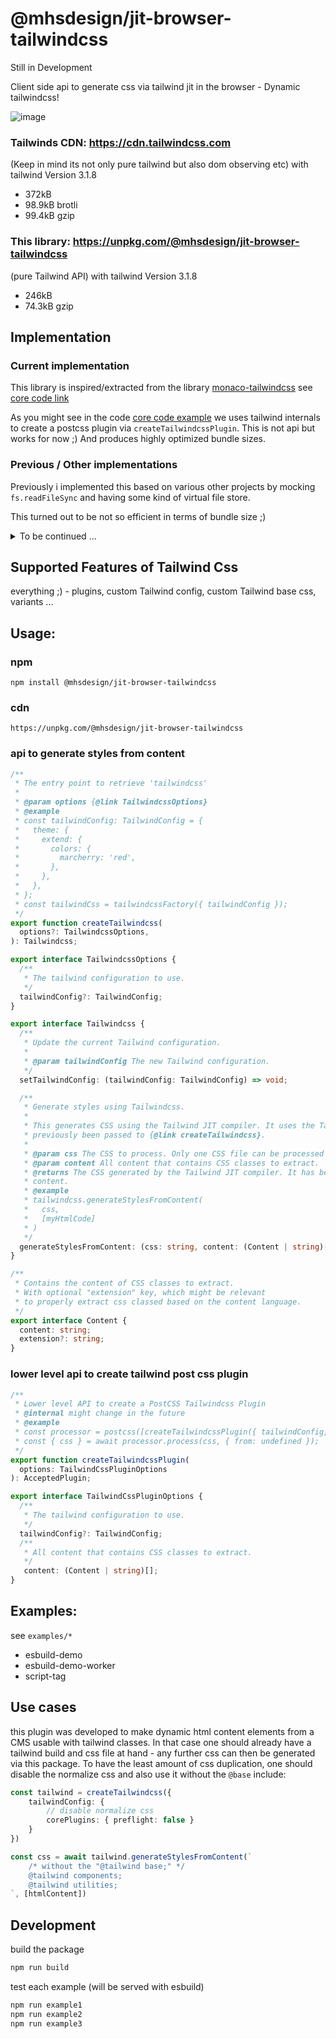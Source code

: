 # @mhsdesign/jit-browser-tailwindcss
Still in Development

Client side api to generate css via tailwind jit in the browser - Dynamic tailwindcss!

![image](https://user-images.githubusercontent.com/85400359/157231070-2de5d2ad-c852-40db-92dd-09d7171990bb.png)

### Tailwinds CDN: https://cdn.tailwindcss.com
(Keep in mind its not only pure tailwind but also dom observing etc)
with tailwind Version 3.1.8
- 372kB
- 98.9kB brotli
- 99.4kB gzip

### This library: https://unpkg.com/@mhsdesign/jit-browser-tailwindcss
(pure Tailwind API)
with tailwind Version 3.1.8
- 246kB
- 74.3kB gzip

## Implementation

### Current  implementation

This library is inspired/extracted from the library [monaco-tailwindcss](https://github.com/remcohaszing/monaco-tailwindcss)
see [core code link](https://github.com/remcohaszing/monaco-tailwindcss/blob/main/src/tailwindcss.worker.ts#L176)

As you might see in the code [core code example](https://github.com/mhsdesign/jit-browser-tailwindcss/blob/d3b726e7122ff1d296ae50db17030a1962be36c8/src/index.ts#L17-L34) we uses tailwind internals to create a postcss plugin via `createTailwindcssPlugin`. This is not api but works for now ;) And produces highly optimized bundle sizes.

### Previous / Other implementations

Previously i implemented this based on various other projects by mocking `fs.readFileSync` and having some kind of virtual file store.

This turned out to be not so efficient in terms of bundle size ;)

<details>
<summary>To be continued ...</summary>

Also mocking `fs.readFileSync` had to be done in some postcss source files and this required the whole postcss package to be prebundled. If the developer wants to use post css too it would result postcss being in the bundle twice.

See packages which are implemented like this:

- [@mhsdesign/jit-browser-tailwindcss:@legacy](https://github.com/mhsdesign/jit-browser-tailwindcss/tree/legacy) 501kB (resource) - [core code link](https://github.com/mhsdesign/jit-browser-tailwindcss/blob/3604924a3d2245b64ee359edc5f19b7106943a2a/src/jitBrowserTailwindcss.js#L23-L27)

- [beyondcode/tailwindcss-jit-cdn](https://github.com/beyondcode/tailwindcss-jit-cdn) 778kB (resource) - [core code link](https://github.com/beyondcode/tailwindcss-jit-cdn/blob/main/src/observer.js#L40-L52)

- [tailwindlabs/play.tailwindcss.com](https://github.com/tailwindlabs/play.tailwindcss.com/) - [core code link](https://github.com/tailwindlabs/play.tailwindcss.com/blob/01c39f107a7c514b4a84ec1385926748ae5a0ef0/src/workers/processCss.js#L238-L249)

The advantage here being that it uses the official API and doesnt rely much on internals.

</details>

## Supported Features of Tailwind Css
everything ;) - plugins, custom Tailwind config, custom Tailwind base css, variants ...

## Usage:

### npm

```shell
npm install @mhsdesign/jit-browser-tailwindcss
```

### cdn

```
https://unpkg.com/@mhsdesign/jit-browser-tailwindcss
```

### api to generate styles from content

```ts
/**
 * The entry point to retrieve 'tailwindcss'
 *
 * @param options {@link TailwindcssOptions}
 * @example
 * const tailwindConfig: TailwindConfig = {
 *   theme: {
 *     extend: {
 *       colors: {
 *         marcherry: 'red',
 *       },
 *     },
 *   },
 * };
 * const tailwindCss = tailwindcssFactory({ tailwindConfig });
 */
export function createTailwindcss(
  options?: TailwindcssOptions,
): Tailwindcss;

export interface TailwindcssOptions {
  /**
   * The tailwind configuration to use.
   */
  tailwindConfig?: TailwindConfig;
}

export interface Tailwindcss {
  /**
   * Update the current Tailwind configuration.
   *
   * @param tailwindConfig The new Tailwind configuration.
   */
  setTailwindConfig: (tailwindConfig: TailwindConfig) => void;

  /**
   * Generate styles using Tailwindcss.
   *
   * This generates CSS using the Tailwind JIT compiler. It uses the Tailwind configuration that has
   * previously been passed to {@link createTailwindcss}.
   *
   * @param css The CSS to process. Only one CSS file can be processed at a time.
   * @param content All content that contains CSS classes to extract.
   * @returns The CSS generated by the Tailwind JIT compiler. It has been optimized for the given
   * content.
   * @example
   * tailwindcss.generateStylesFromContent(
   *   css,
   *   [myHtmlCode]
   * )
   */
  generateStylesFromContent: (css: string, content: (Content | string)[]) => Promise<string>;
}

/**
 * Contains the content of CSS classes to extract.
 * With optional "extension" key, which might be relevant
 * to properly extract css classed based on the content language.
 */
export interface Content {
  content: string;
  extension?: string;
}
```

### lower level api to create tailwind post css plugin

```ts
/**
 * Lower level API to create a PostCSS Tailwindcss Plugin
 * @internal might change in the future
 * @example
 * const processor = postcss([createTailwindcssPlugin({ tailwindConfig, content })]);
 * const { css } = await processor.process(css, { from: undefined });
 */
export function createTailwindcssPlugin(
  options: TailwindCssPluginOptions
): AcceptedPlugin;

export interface TailwindCssPluginOptions {
  /**
   * The tailwind configuration to use.
   */
  tailwindConfig?: TailwindConfig;
  /**
   * All content that contains CSS classes to extract.
   */
   content: (Content | string)[];
}
```

## Examples:

see `examples/*`
- esbuild-demo
- esbuild-demo-worker
- script-tag


## Use cases
this plugin was developed to make dynamic html content elements from a CMS usable with tailwind classes. In that case one should already have a tailwind build and css file at hand - any further css can then be generated via this package. To have the least amount of css duplication, one should disable the normalize css and also use it without the `@base` include:

```ts
const tailwind = createTailwindcss({
    tailwindConfig: {
        // disable normalize css
        corePlugins: { preflight: false }
    }
})

const css = await tailwind.generateStylesFromContent(`
    /* without the "@tailwind base;" */
    @tailwind components;
    @tailwind utilities;
`, [htmlContent])
```

## Development

build the package
```sh
npm run build
```

test each example (will be served with esbuild)

```sh
npm run example1
npm run example2
npm run example3
```
